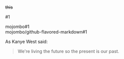~~this~~

#1  
  
  
  
  
  
  
  
  
  
  
  
  
  
  
  
  
  
  
  
  
  
  
  
  
  
  
  
  
  
  
  
  
  
  
  
  
  
  
  
  
  
  
  
  
  





























































































mojombo#1  
mojombo/github-flavored-markdown#1

As Kanye West said:

> We're living the future so
> the present is our past.
